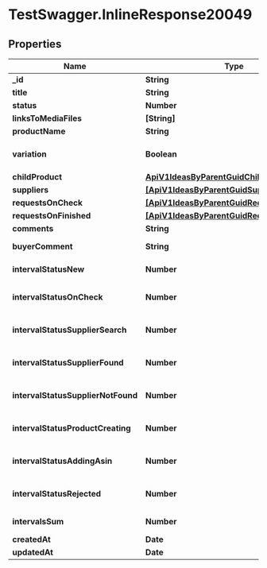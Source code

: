 # TestSwagger.InlineResponse20049

## Properties

Name | Type | Description | Notes
------------ | ------------- | ------------- | -------------
**_id** | **String** |  | [optional] 
**title** | **String** | Название идеи | [optional] 
**status** | **Number** | Статус идеи | [optional] 
**linksToMediaFiles** | **[String]** | Медиа идеи | [optional] 
**productName** | **String** | Назавние продукта | [optional] 
**variation** | **Boolean** | Является ли продукт идеи вариацией существующего | [optional] 
**childProduct** | [**ApiV1IdeasByParentGuidChildProduct**](ApiV1IdeasByParentGuidChildProduct.md) |  | [optional] 
**suppliers** | [**[ApiV1IdeasByParentGuidSuppliers]**](ApiV1IdeasByParentGuidSuppliers.md) |  | [optional] 
**requestsOnCheck** | [**[ApiV1IdeasByParentGuidRequestsOnCheck]**](ApiV1IdeasByParentGuidRequestsOnCheck.md) |  | [optional] 
**requestsOnFinished** | [**[ApiV1IdeasByParentGuidRequestsOnCheck]**](ApiV1IdeasByParentGuidRequestsOnCheck.md) |  | [optional] 
**comments** | **String** | Комментарии к идее | [optional] 
**buyerComment** | **String** | Комментарий байера | [optional] 
**intervalStatusNew** | **Number** | Кол-во секунд идеи в статусе new(5) | [optional] 
**intervalStatusOnCheck** | **Number** | Кол-во секунд идеи в статусе OnCheck(10) | [optional] 
**intervalStatusSupplierSearch** | **Number** | Кол-во секунд идеи в статусе supplierSearch(13) | [optional] 
**intervalStatusSupplierFound** | **Number** | Кол-во секунд идеи в статусе supplierFound(14) | [optional] 
**intervalStatusSupplierNotFound** | **Number** | Кол-во секунд идеи в статусе supplierNotFound(15) | [optional] 
**intervalStatusProductCreating** | **Number** | Кол-во секунд идеи в статусе productCreating(16) | [optional] 
**intervalStatusAddingAsin** | **Number** | Кол-во секунд идеи в статусе addingAsin(18) | [optional] 
**intervalStatusRejected** | **Number** | Кол-во секунд идеи в статусе rejected(25) | [optional] 
**intervalsSum** | **Number** | Кол-во секунд идеи во всех статусах | [optional] 
**createdAt** | **Date** | Дата создания. | [optional] 
**updatedAt** | **Date** | Дата обновления. | [optional] 


